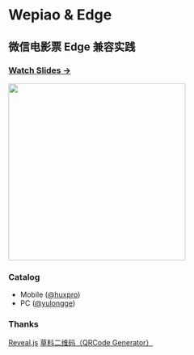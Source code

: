 # Wepiao & Edge

## 微信电影票 Edge 兼容实践

### [Watch Slides → ](http://huangxuan.me/wepiao-edge)

<img src="http://huangxuan.me/wepiao-edge/attach/qrcode.png" width="350" height="350" />

### Catalog

- Mobile ([@huxpro](https://github.com/huxpro))
- PC ([@yulongge](https://github.com/yulongge))

### Thanks

[Reveal.js](http://lab.hakim.se/reveal-js)
[草料二维码（QRCode Generator）](http://cli.im/)
